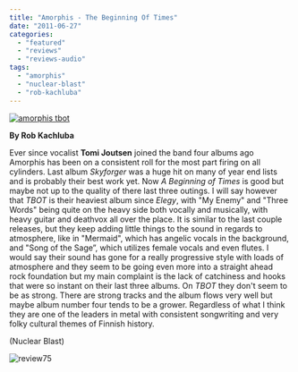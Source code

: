```yaml
---
title: "Amorphis - The Beginning Of Times"
date: "2011-06-27"
categories: 
  - "featured"
  - "reviews"
  - "reviews-audio"
tags: 
  - "amorphis"
  - "nuclear-blast"
  - "rob-kachluba"
---
```


[![](http://www.hellbound.ca/wp-content/uploads/2011/06/amorphis-tbot.jpg "amorphis tbot")](http://www.hellbound.ca/wp-content/uploads/2011/06/amorphis-tbot.jpg)

**By Rob Kachluba**

Ever since vocalist **Tomi Joutsen** joined the band four albums ago Amorphis has been on a consistent roll for the most part firing on all cylinders. Last album _Skyforger_ was a huge hit on many of year end lists and is probably their best work yet. Now _A Beginning of Times_ is good but maybe not up to the quality of there last three outings. I will say however that _TBOT_ is their heaviest album since _Elegy_, with "My Enemy" and "Three Words" being quite on the heavy side both vocally and musically, with heavy guitar and deathvox all over the place. It is similar to the last couple releases, but they keep adding little things to the sound in regards to atmosphere, like in "Mermaid", which has angelic vocals in the background, and "Song of the Sage”, which utilizes female vocals and even flutes. I would say their sound has gone for a really progressive style with loads of atmosphere and they seem to be going even more into a straight ahead rock foundation but my main complaint is the lack of catchiness and hooks that were so instant on their last three albums. On _TBOT_ they don't seem to be as strong. There are strong tracks and the album flows very well but maybe album number four tends to be a grower. Regardless of what I think they are one of the leaders in metal with consistent songwriting and very folky cultural themes of Finnish history.

(Nuclear Blast)

![](http://www.hellbound.ca/wp-content/uploads/2009/09/review75.png "review75")
